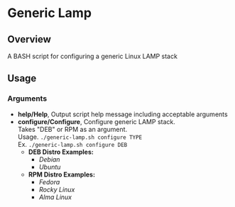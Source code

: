 # Generic Lamp

## Overview
A BASH script for configuring a generic Linux LAMP stack

## Usage
### Arguments
* **help/Help**, Output script help message including acceptable arguments <br>
* **configure/Configure**, Configure generic LAMP stack. <br>
  Takes "DEB" or RPM as an argument. <br>
  Usage. `./generic-lamp.sh configure TYPE` <br>
  Ex. `./generic-lamp.sh configure DEB` <br>
  - **DEB Distro Examples:** <br>
    * *Debian*
    * *Ubuntu*
  - **RPM Distro Examples:** <br>
    * *Fedora*
    * *Rocky Linux*
    * *Alma Linux*
